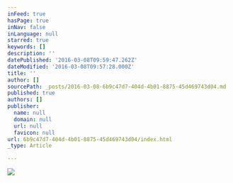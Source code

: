 ```yaml
---
inFeed: true
hasPage: true
inNav: false
inLanguage: null
starred: true
keywords: []
description: ''
datePublished: '2016-03-08T09:59:47.262Z'
dateModified: '2016-03-08T09:57:28.000Z'
title: ''
author: []
sourcePath: _posts/2016-03-08-6b9c47d7-404d-4b01-8875-45d469743d04.md
published: true
authors: []
publisher:
  name: null
  domain: null
  url: null
  favicon: null
url: 6b9c47d7-404d-4b01-8875-45d469743d04/index.html
_type: Article

---
```

![](https://the-grid-user-content.s3-us-west-2.amazonaws.com/2944d8f4-429a-4b9e-879e-c2f84ba45afd.jpg)